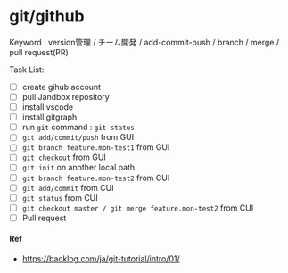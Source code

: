 # git/github

Keyword : version管理 / チーム開発 / add-commit-push / branch / merge / pull request(PR)

Task List:

* [ ] create gihub account
* [ ] pull Jandbox repository
* [ ] install vscode
* [ ] install gitgraph
* [ ] run `git` command : `git status`
* [ ] `git add/commit/push` from GUI
* [ ] `git branch feature.mon-test1` from GUI
* [ ] `git checkout` from GUI
* [ ] `git init` on another local path
* [ ] `git branch feature.mon-test2` from CUI
* [ ] `git add/commit` from CUI
* [ ] `git status` from CUI
* [ ] `git checkout master / git merge feature.mon-test2` from CUI
* [ ] Pull request

#### Ref

- https://backlog.com/ja/git-tutorial/intro/01/
